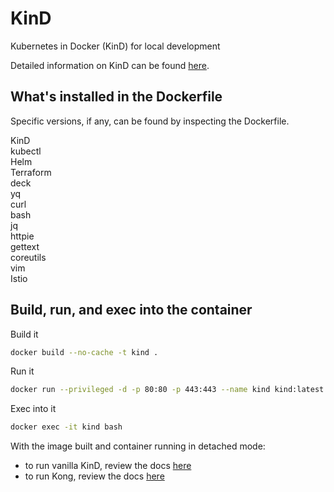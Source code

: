 # KinD
Kubernetes in Docker (KinD) for local development

Detailed information on KinD can be found [here](https://kind.sigs.k8s.io/).

## What's installed in the Dockerfile
Specific versions, if any, can be found by inspecting the Dockerfile.

KinD\
kubectl\
Helm\
Terraform\
deck\
yq\
curl\
bash\
jq\
httpie\
gettext\
coreutils\
vim\
Istio

## Build, run, and exec into the container
Build it
```bash
docker build --no-cache -t kind .
```
Run it
```bash
docker run --privileged -d -p 80:80 -p 443:443 --name kind kind:latest
```
Exec into it
```bash
docker exec -it kind bash
```

With the image built and container running in detached mode:
- to run vanilla KinD, review the docs [here](KIND.md)
- to run Kong, review the docs [here](KONG.md)
